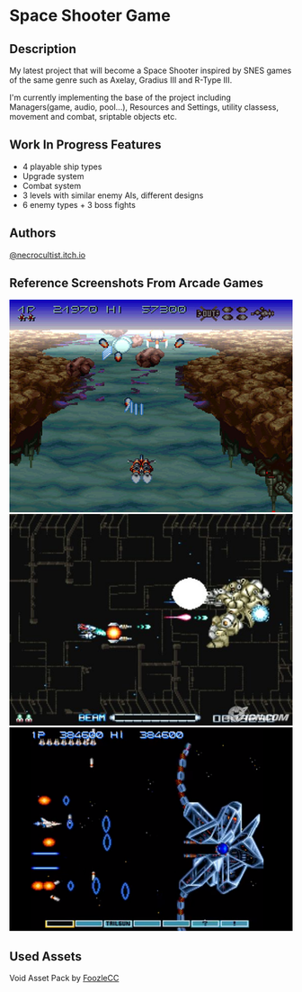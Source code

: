 # Space Shooter Game

## Description

My latest project that will become a Space Shooter inspired by SNES games of the same genre such as Axelay, Gradius III and R-Type III.

I'm currently implementing the base of the project including Managers(game, audio, pool...), Resources and Settings, utility classess, movement and combat, sriptable objects etc.


## Work In Progress Features

- 4 playable ship types
- Upgrade system
- Combat system
- 3 levels with similar enemy AIs, different designs
- 6 enemy types + 3 boss fights

## Authors

[@necrocultist.itch.io](https://necrocultist.itch.io)

## Reference Screenshots From Arcade Games

![inGame](Screenshots/axelay.jpg)
![inGame](Screenshots/r-typeIII.jpg)
![inGame](Screenshots/gradiusIII.png)

## Used Assets

Void Asset Pack by [FoozleCC](https://foozlecc.itch.io)
